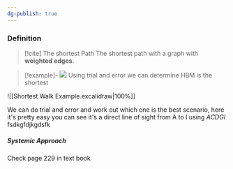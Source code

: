```yaml
---
dg-publish: true
---
```


### Definition
>[!cite] The shortest Path
>The shortest path with a graph with **weighted edges**.



>[!example]-
![](https://i.imgur.com/e00hTG8.png)
Using trial and error we can determine HBM is the shortest

![[Shortest Walk Example.excalidraw|100%]]

We can do trial and error and work out which one is the best scenario, here it's pretty easy you can see it's a direct line of sight from A to I using *ACDGI*
fsdkgfdjkgdsfk



##### Systemic Approach
Check page 229 in text book


